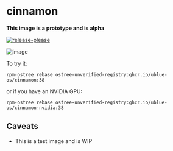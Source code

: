 # cinnamon

**This image is a prototype and is alpha**

[![release-please](https://github.com/ublue-os/cinnamon/actions/workflows/release-please.yml/badge.svg)](https://github.com/ublue-os/cinnamon/actions/workflows/release-please.yml)

![image](https://user-images.githubusercontent.com/1264109/236370188-cbbfa831-65b7-48ca-9c8c-d67c777b0f62.png)

To try it:

    rpm-ostree rebase ostree-unverified-registry:ghcr.io/ublue-os/cinnamon:38

or if you have an NVIDIA GPU:

    rpm-ostree rebase ostree-unverified-registry:ghcr.io/ublue-os/cinnamon-nvidia:38

## Caveats

- This is a test image and is WIP
